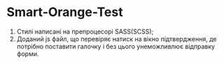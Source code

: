 # Smart-Orange-Test
1) Стилі написані на препроцесорі SASS(SCSS);
2) Доданий js файл, що перевіряє натиск на вікно підтвердження, де потрібно поставити галочку і без цього унеможливлює відправку форми.
